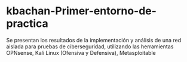 # kbachan-Primer-entorno-de-practica
Se presentan los resultados de la implementación y análisis de una red aislada para pruebas de ciberseguridad, utilizando las herramientas OPNsense, Kali Linux (Ofensiva y Defensiva), Metasploitable
